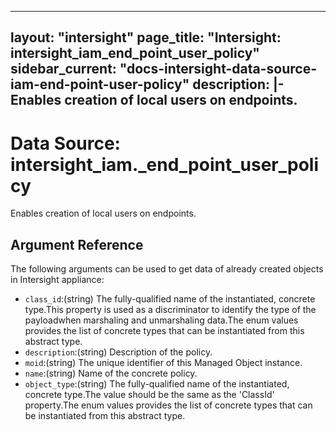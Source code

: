 
---
layout: "intersight"
page_title: "Intersight: intersight_iam_end_point_user_policy"
sidebar_current: "docs-intersight-data-source-iam-end-point-user-policy"
description: |-
Enables creation of local users on endpoints.
---

# Data Source: intersight_iam._end_point_user_policy
Enables creation of local users on endpoints.
## Argument Reference
The following arguments can be used to get data of already created objects in Intersight appliance:
* `class_id`:(string) The fully-qualified name of the instantiated, concrete type.This property is used as a discriminator to identify the type of the payloadwhen marshaling and unmarshaling data.The enum values provides the list of concrete types that can be instantiated from this abstract type. 
* `description`:(string) Description of the policy. 
* `moid`:(string) The unique identifier of this Managed Object instance. 
* `name`:(string) Name of the concrete policy. 
* `object_type`:(string) The fully-qualified name of the instantiated, concrete type.The value should be the same as the 'ClassId' property.The enum values provides the list of concrete types that can be instantiated from this abstract type. 
